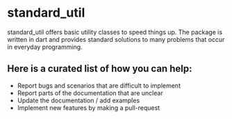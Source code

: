 # standard_util

standard_util offers basic utility classes to speed things up. The package is written in dart and provides standard solutions to many problems that occur in everyday programming.

## Here is a curated list of how you can help:

- Report bugs and scenarios that are difficult to implement
- Report parts of the documentation that are unclear
- Update the documentation / add examples
- Implement new features by making a pull-request
